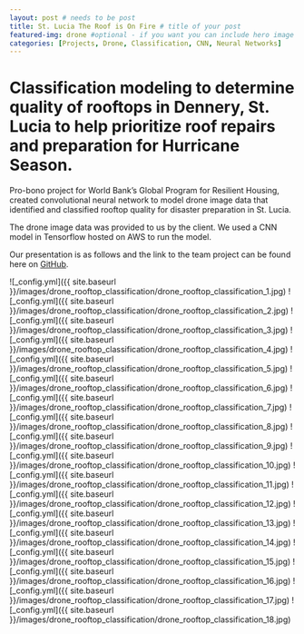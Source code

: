 ```yaml
---
layout: post # needs to be post
title: St. Lucia The Roof is On Fire # title of your post
featured-img: drone #optional - if you want you can include hero image
categories: [Projects, Drone, Classification, CNN, Neural Networks]
---
```


# Classification modeling to determine quality of rooftops in Dennery, St. Lucia to help prioritize roof repairs and preparation for Hurricane Season. 

Pro-bono project for World Bank’s Global Program for Resilient Housing, created convolutional neural network to model drone image data that identified and classified rooftop quality for disaster preparation in St. Lucia.

The drone image data was provided to us by the client. We used a CNN model in Tensorflow hosted on AWS to run the model. 

Our presentation is as follows and the link to the team project can be found here on [GitHub](https://github.com/cdubbs512/drone_rooftop_classification).


![_config.yml]({{ site.baseurl }}/images/drone_rooftop_classification/drone_rooftop_classification_1.jpg)
![_config.yml]({{ site.baseurl }}/images/drone_rooftop_classification/drone_rooftop_classification_2.jpg)
![_config.yml]({{ site.baseurl }}/images/drone_rooftop_classification/drone_rooftop_classification_3.jpg)
![_config.yml]({{ site.baseurl }}/images/drone_rooftop_classification/drone_rooftop_classification_4.jpg)
![_config.yml]({{ site.baseurl }}/images/drone_rooftop_classification/drone_rooftop_classification_5.jpg)
![_config.yml]({{ site.baseurl }}/images/drone_rooftop_classification/drone_rooftop_classification_6.jpg)
![_config.yml]({{ site.baseurl }}/images/drone_rooftop_classification/drone_rooftop_classification_7.jpg)
![_config.yml]({{ site.baseurl }}/images/drone_rooftop_classification/drone_rooftop_classification_8.jpg)
![_config.yml]({{ site.baseurl }}/images/drone_rooftop_classification/drone_rooftop_classification_9.jpg)
![_config.yml]({{ site.baseurl }}/images/drone_rooftop_classification/drone_rooftop_classification_10.jpg)
![_config.yml]({{ site.baseurl }}/images/drone_rooftop_classification/drone_rooftop_classification_11.jpg)
![_config.yml]({{ site.baseurl }}/images/drone_rooftop_classification/drone_rooftop_classification_12.jpg)
![_config.yml]({{ site.baseurl }}/images/drone_rooftop_classification/drone_rooftop_classification_13.jpg)
![_config.yml]({{ site.baseurl }}/images/drone_rooftop_classification/drone_rooftop_classification_14.jpg)
![_config.yml]({{ site.baseurl }}/images/drone_rooftop_classification/drone_rooftop_classification_15.jpg)
![_config.yml]({{ site.baseurl }}/images/drone_rooftop_classification/drone_rooftop_classification_16.jpg)
![_config.yml]({{ site.baseurl }}/images/drone_rooftop_classification/drone_rooftop_classification_17.jpg)
![_config.yml]({{ site.baseurl }}/images/drone_rooftop_classification/drone_rooftop_classification_18.jpg)
